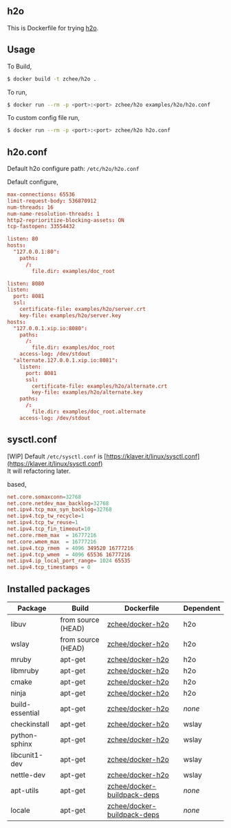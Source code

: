 ## h2o

This is Dockerfile for trying [h2o](https://github.com/h2o/h2o).

## Usage

To Build,

```bash
$ docker build -t zchee/h2o .
```

To run,

```bash
$ docker run --rm -p <port>:<port> zchee/h2o examples/h2o/h2o.conf
```

To custom config file run,

```bash
$ docker run --rm -p <port>:<port> zchee/h2o h2o.conf
```

## h2o.conf
Default h2o configure path: `/etc/h2o/h2o.conf`

Default configure, 

```conf
max-connections: 65536
limit-request-body: 536870912
num-threads: 16
num-name-resolution-threads: 1
http2-reprioritize-blocking-assets: ON
tcp-fastopen: 33554432

listen: 80
hosts:
  "127.0.0.1:80":
    paths:
      /:
        file.dir: examples/doc_root

listen: 8080
listen:
  port: 8081
  ssl:
    certificate-file: examples/h2o/server.crt
    key-file: examples/h2o/server.key
hosts:
  "127.0.0.1.xip.io:8080":
    paths:
      /:
        file.dir: examples/doc_root
    access-log: /dev/stdout
  "alternate.127.0.0.1.xip.io:8081":
    listen:
      port: 8081
      ssl:
        certificate-file: examples/h2o/alternate.crt
        key-file: examples/h2o/alternate.key
    paths:
      /:
        file.dir: examples/doc_root.alternate
    access-log: /dev/stdout
```

## sysctl.conf

[WIP] Default `/etc/sysctl.conf` is [https://klaver.it/linux/sysctl.conf](https://klaver.it/linux/sysctl.conf)  
It will refactoring later.

based, 
```conf
net.core.somaxconn=32768
net.core.netdev_max_backlog=32768
net.ipv4.tcp_max_syn_backlog=32768
net.ipv4.tcp_tw_recycle=1
net.ipv4.tcp_tw_reuse=1
net.ipv4.tcp_fin_timeout=10
net.core.rmem_max  = 16777216
net.core.wmem_max  = 16777216
net.ipv4.tcp_rmem  = 4096 349520 16777216
net.ipv4.tcp_wmem  = 4096 65536 16777216
net.ipv4.ip_local_port_range= 1024 65535
net.ipv4.tcp_timestamps = 0
```

## Installed packages

| Package         | Build              | Dockerfile                                                                    | Dependent |
|-----------------|--------------------|-------------------------------------------------------------------------------|-----------|
| libuv           | from source (HEAD) | [zchee/docker-h2o](https://github.com/zchee/docker-h2o)                       | h2o       |
| wslay           | from source (HEAD) | [zchee/docker-h2o](https://github.com/zchee/docker-h2o)                       | h2o       |
| mruby           | apt-get            | [zchee/docker-h2o](https://github.com/zchee/docker-h2o)                       | h2o       |
| libmruby        | apt-get            | [zchee/docker-h2o](https://github.com/zchee/docker-h2o)                       | h2o       |
| cmake           | apt-get            | [zchee/docker-h2o](https://github.com/zchee/docker-h2o)                       | h2o       |
| ninja           | apt-get            | [zchee/docker-h2o](https://github.com/zchee/docker-h2o)                       | h2o       |
| build-essential | apt-get            | [zchee/docker-h2o](https://github.com/zchee/docker-h2o)                       | *none*    |
| checkinstall    | apt-get            | [zchee/docker-h2o](https://github.com/zchee/docker-h2o)                       | wslay     |
| python-sphinx   | apt-get            | [zchee/docker-h2o](https://github.com/zchee/docker-h2o)                       | wslay     |
| libcunit1-dev   | apt-get            | [zchee/docker-h2o](https://github.com/zchee/docker-h2o)                       | wslay     |
| nettle-dev      | apt-get            | [zchee/docker-h2o](https://github.com/zchee/docker-h2o)                       | wslay     |
| apt-utils       | apt-get            | [zchee/docker-buildpack-deps](https://github.com/zchee/docker-buildpack-deps) | *none*    |
| locale          | apt-get            | [zchee/docker-buildpack-deps](https://github.com/zchee/docker-buildpack-deps) | *none*    |

